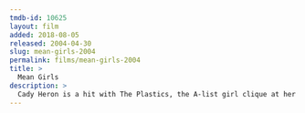 ```yaml
---
tmdb-id: 10625
layout: film
added: 2018-08-05
released: 2004-04-30
slug: mean-girls-2004
permalink: films/mean-girls-2004
title: >
  Mean Girls
description: >
  Cady Heron is a hit with The Plastics, the A-list girl clique at her new school, until she makes the mistake of falling for Aaron Samuels, the ex-boyfriend of alpha Plastic Regina George.
---
```

